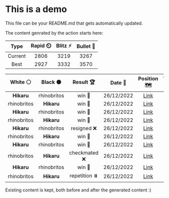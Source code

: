 # This is a demo

This file can be your README.md that gets automatically updated.

The content genrated by the action starts here:

<!--START_SECTION:chessStats-->
<!-- Automatically generated with https://github.com/Balastrong/chess-stats-action -->

| Type | Rapid ⏲️ | Blitz ⚡ | Bullet 🔫 |
|:---:|:---:|:---:|:---:|
| Current | 2806 | 3219 | 3267 |
| Best | 2927 | 3332 | 3570 |

| White ⚪ | Black ⚫ | Result 🏆 | Date 📅 | Position 🗺️ | Type 🕕 |
|:---:|:---:|:---:|:---:|:---:|:---:|
| **Hikaru** | rhinobritos | win 🥇 | 26/12/2022 | <a href="http://www.ee.unb.ca/cgi-bin/tervo/fen.pl?select=r6r/1pp3k1/p1np1qp1/8/2P1R3/2N2P2/PP1Q2PP/R5K1 b - -">Link</a> | Blitz |
| rhinobritos | **Hikaru** | win 🥇 | 26/12/2022 | <a href="http://www.ee.unb.ca/cgi-bin/tervo/fen.pl?select=8/2q3k1/5ppn/1p1Pp3/1Bn1P1Q1/6N1/6PK/8 b - -">Link</a> | Blitz |
| **Hikaru** | rhinobritos | win 🥇 | 26/12/2022 | <a href="http://www.ee.unb.ca/cgi-bin/tervo/fen.pl?select=1r5k/8/P4q1p/3B4/4Pp2/2R2nP1/2R5/5Q1K b - -">Link</a> | Blitz |
| rhinobritos | **Hikaru** | win 🥇 | 26/12/2022 | <a href="http://www.ee.unb.ca/cgi-bin/tervo/fen.pl?select=7r/5pk1/3p1np1/3Pp3/R1p1Pn1p/2q1Q2P/3N1PP1/6K1 w - -">Link</a> | Blitz |
| **Hikaru** | rhinobritos | resigned ❌ | 26/12/2022 | <a href="http://www.ee.unb.ca/cgi-bin/tervo/fen.pl?select=8/5pk1/1p4p1/7p/4Pp2/5N1P/5PPK/r7 w - -">Link</a> | Blitz |
| rhinobritos | **Hikaru** | win 🥇 | 26/12/2022 | <a href="http://www.ee.unb.ca/cgi-bin/tervo/fen.pl?select=r3r1k1/1b3pp1/pp1b1n1p/3p1q2/2pP1B2/P1N1PN1P/1P3PP1/2R2RK1 w - -">Link</a> | Blitz |
| **Hikaru** | rhinobritos | win 🥇 | 26/12/2022 | <a href="http://www.ee.unb.ca/cgi-bin/tervo/fen.pl?select=7k/3P4/pqP2p1p/p3p3/4Bp1P/6P1/8/3R3K b - -">Link</a> | Blitz |
| rhinobritos | **Hikaru** | checkmated ❌ | 26/12/2022 | <a href="http://www.ee.unb.ca/cgi-bin/tervo/fen.pl?select=8/p1p4p/P2pQ1p1/1qPP1k2/4RP2/6P1/6KP/1r6 b - -">Link</a> | Blitz |
| **Hikaru** | rhinobritos | win 🥇 | 26/12/2022 | <a href="http://www.ee.unb.ca/cgi-bin/tervo/fen.pl?select=8/4b2k/7p/4p3/3n4/1p3P2/3N2PP/1R4K1 b - -">Link</a> | Blitz |
| rhinobritos | **Hikaru** | repetition ⏸️ | 26/12/2022 | <a href="http://www.ee.unb.ca/cgi-bin/tervo/fen.pl?select=8/8/8/6p1/6P1/5K1k/8/8 b - -">Link</a> | Blitz |

<!--END_SECTION:chessStats-->

Existing content is kept, both before and after the generated content :)
